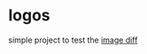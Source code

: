 # logos

simple project to test the [image diff](https://github.com/ryancosans/logos/commit/778b53bea21e1de938599e93361db3154ad77bcc)
